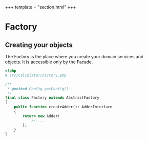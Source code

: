 +++
template = "section.html"
+++

# Factory

## Creating your objects

The Factory is the place where you create your domain services and objects. It is accessible only by the Facade.

```php
<?php
# src/Calculator/Factory.php

/**
 * @method Config getConfig()
 */
final class Factory extends AbstractFactory
{
    public function createAdder(): AdderInterface
    {
        return new Adder(
            // ...
        );
    }
}
```